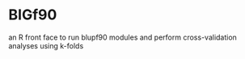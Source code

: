# BIGf90
an R front face to run blupf90 modules and perform cross-validation analyses using k-folds
